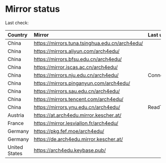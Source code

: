 <script src="./time.js"></script>
# Mirror status
Last check: <script type="text/javascript">localize(1667896393.849359);</script>

|Country|Mirror|Last update|
|:------|:-----|:----------|
|China|https://mirrors.tuna.tsinghua.edu.cn/arch4edu/|<script type="text/javascript">localize(1667889976);</script>|
|China|https://mirrors.aliyun.com/arch4edu/|<script type="text/javascript">localize(1667803386);</script>|
|China|https://mirrors.bfsu.edu.cn/arch4edu/|<script type="text/javascript">localize(1667846470);</script>|
|China|https://mirror.iscas.ac.cn/arch4edu/|<script type="text/javascript">localize(1667846470);</script>|
|China|https://mirrors.nju.edu.cn/arch4edu/|ConnectTimeout|
|China|https://mirrors.pinganyun.com/arch4edu/|<script type="text/javascript">localize(1667846470);</script>|
|China|https://mirrors.sau.edu.cn/arch4edu/|<script type="text/javascript">localize(1650446957);</script>|
|China|https://mirrors.tencent.com/arch4edu/|<script type="text/javascript">localize(1667846470);</script>|
|China|https://mirrors.ynu.edu.cn/arch4edu/|ReadTimeout|
|Austria|https://at.arch4edu.mirror.kescher.at/|<script type="text/javascript">localize(1667846470);</script>|
|France|https://mirror.lesviallon.fr/arch4edu/|<script type="text/javascript">localize(1667846470);</script>|
|Germany|https://pkg.fef.moe/arch4edu/|<script type="text/javascript">localize(1667846470);</script>|
|Germany|https://de.arch4edu.mirror.kescher.at/|<script type="text/javascript">localize(1667846470);</script>|
|United States|https://arch4edu.keybase.pub/|<script type="text/javascript">localize(1667846470);</script>|

<script src="./tablefilter/tablefilter.js"></script>
<script src="./table.js"></script>